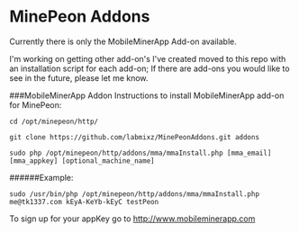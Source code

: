 MinePeon Addons
==============
Currently there is only the MobileMinerApp Add-on available.

I'm working on getting other add-on's I've created moved to this repo with an installation script for each add-on; If there are add-ons you would like to see in the future, please let me know.





###MobileMinerApp Addon
Instructions to install MobileMinerApp add-on for MinePeon:
  
```
cd /opt/minepeon/http/

git clone https://github.com/labmixz/MinePeonAddons.git addons

sudo php /opt/minepeon/http/addons/mma/mmaInstall.php [mma_email] [mma_appkey] [optional_machine_name]
```

######Example:

```sudo /usr/bin/php /opt/minepeon/http/addons/mma/mmaInstall.php me@tk1337.com kEyA-KeYb-kEyC testPeon```


To sign up for your appKey go to http://www.mobileminerapp.com
